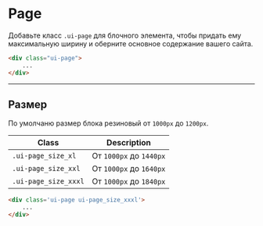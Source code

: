 <!--
docs/helpers/page|1
-->

# Page

Добавьте класс `.ui-page` для блочного элемента, чтобы придать ему максимальную ширину и оберните основное содержание вашего сайта.

``` html
<div class="ui-page">
    ...
</div>
```

---

## Размер

По умолчаню размер блока резиновый от `1000px` до `1200px`.

|          Class        |        Description        |
|-----------------------|---------------------------|
|  `.ui-page_size_xl`   |  От `1000px` до `1440px`  |
|  `.ui-page_size_xxl`  |  От `1000px` до `1640px`  |
|  `.ui-page_size_xxxl` |  От `1000px` до `1840px`  |

``` html
<div class='ui-page ui-page_size_xxxl'>
    ...
</div>
```
